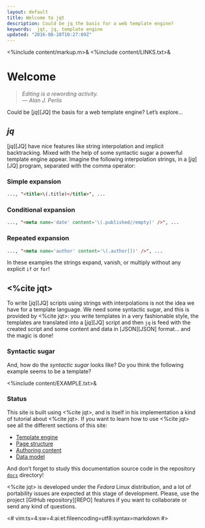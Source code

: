 ```yaml
---
layout: default
title: Welcome to jqt
description: Could be jq the basis for a web template engine?
keywords:  jqt, jq, template engine
updated: "2016-08-28T10:27:09Z"
---
```

<%include content/markup.m>&
<%include content/LINKS.txt>&

# Welcome

> _Editing is a rewording activity._\
> — _Alan J. Perlis_

Could be [_jq_][JQ] the basis for a web template engine?
Let’s explore&hellip;

## _jq_

[_jq_][JQ] have nice features like string interpolation and implicit backtracking.
Mixed with the help of some syntactic sugar a powerful template engine appear.
Imagine the following interpolation strings, in a [_jq_][JQ] program,
separated with the comma operator:

### Simple expansion

```html
..., "<title>\(.title)</title>", ...
```

### Conditional expansion

```html
..., "<meta name='date' content='\(.published//empty)' />", ...
```

### Repeated expansion

```html
..., "<meta name='author' content='\(.author[])' />", ...
```

In these examples the strings expand, vanish, or multiply without any
explicit `if` or `for`!

## <%cite jqt>

To write [_jq_][JQ] scripts using strings with interpolations is not the idea we have
for a template language. We need some syntactic sugar, and this is provided by
<%cite jqt>: you write templates in a very fashionable style, the templates
are translated into a [_jq_][JQ] script and then `jq` is feed with the created
script and some content and data in [JSON][JSON] format&hellip; and the magic is done!

### Syntactic sugar

And, how do the _syntactic sugar_ looks like?  Do you think the following
example seems to be a template?

<%include content/EXAMPLE.txt>&

### Status

This site is built using <%cite jqt>, and is itself in his implementation a kind of
tutorial about <%cite jqt>.
If you want to learn how to use <%cite jqt> see all the different sections of this site:

* [Template engine](./engine.html)
* [Page structure](./structure.html)
* [Authoring content](./content.html)
* [Data model](./data.html)

And don’t forget to study this documentation source code in the repository
[`docs`](https://github.com/fadado/jqt/tree/master/docs) directory!

<%cite jqt> is developed under the _Fedora_ Linux
distribution, and a lot of portability issues are expected at this stage of
development. Please, use the project [GitHub repository][REPO] features if you
want to collaborate or send any kind of questions.

<#
vim:ts=4:sw=4:ai:et:fileencoding=utf8:syntax=markdown
#>
